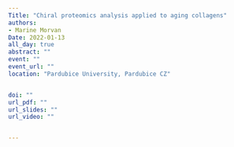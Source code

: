 ```yaml
---
Title: "Chiral proteomics analysis applied to aging collagens"
authors:
- Marine Morvan
Date: 2022-01-13
all_day: true
abstract: ""
event: ""
event_url: ""
location: "Pardubice University, Pardubice CZ"


doi: ""
url_pdf: ""
url_slides: ""
url_video: ""


---
```



